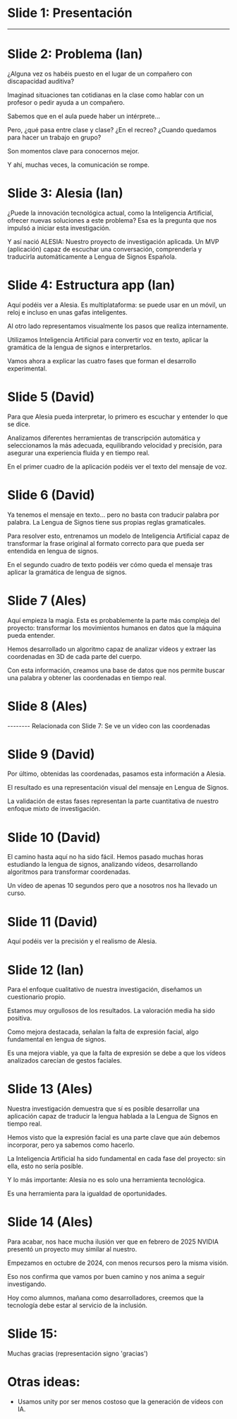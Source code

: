 # Slide 1: Presentación
---

# Slide 2: Problema (Ian)

¿Alguna vez os habéis puesto en el lugar de un compañero con discapacidad auditiva?

Imaginad situaciones tan cotidianas en la clase como hablar con un profesor o pedir ayuda a un compañero.

Sabemos que en el aula puede haber un intérprete...

Pero, ¿qué pasa entre clase y clase? ¿En el recreo? ¿Cuando quedamos para hacer un trabajo en grupo?

Son momentos clave para conocernos mejor.

Y ahí, muchas veces, la comunicación se rompe.

# Slide 3: Alesia (Ian)

¿Puede la innovación tecnológica actual, como la Inteligencia Artificial, ofrecer nuevas soluciones a este problema?
Esa es la pregunta que nos impulsó a iniciar esta investigación.

Y así nació ALESIA:
Nuestro proyecto de investigación aplicada.
Un MVP (aplicación) capaz de escuchar una conversación, comprenderla y traducirla automáticamente a Lengua de Signos
Española.

# Slide 4: Estructura app (Ian)

Aquí podéis ver a Alesia. Es multiplataforma: se puede usar en un móvil, un reloj e incluso en unas gafas inteligentes.

Al otro lado representamos visualmente los pasos que realiza internamente.

Utilizamos Inteligencia Artificial para convertir voz en texto, aplicar la gramática de la lengua de
signos e interpretarlos.

Vamos ahora a explicar las cuatro fases que forman el desarrollo experimental.

# Slide 5 (David)

Para que Alesia pueda interpretar, lo primero es escuchar y entender lo que se dice.

Analizamos diferentes herramientas de transcripción automática y seleccionamos la más adecuada, equilibrando velocidad y
precisión, para asegurar una experiencia fluida y en tiempo real.

En el primer cuadro de la aplicación podéis ver el texto del mensaje de voz.

# Slide 6 (David)

Ya tenemos el mensaje en texto… pero no basta con traducir palabra por palabra. La Lengua de Signos tiene sus propias
reglas gramaticales.

Para resolver esto, entrenamos un modelo de Inteligencia Artificial capaz de transformar la frase original al formato
correcto para que pueda ser entendida en lengua de signos.

En el segundo cuadro de texto podéis ver cómo queda el mensaje tras aplicar la gramática de lengua de signos.

# Slide 7 (Ales)

Aquí empieza la magia. Esta es probablemente la parte más compleja del proyecto: transformar los movimientos humanos en
datos que la máquina pueda entender.

Hemos desarrollado un algoritmo capaz de analizar vídeos y extraer las coordenadas en 3D de cada parte del cuerpo.

Con esta información, creamos una base de datos que nos permite buscar una palabra y obtener las coordenadas en tiempo
real.

# Slide 8 (Ales)

-------- Relacionada con Slide 7: Se ve un vídeo con las coordenadas

# Slide 9 (David)

Por último, obtenidas las coordenadas, pasamos esta información a Alesia.

El resultado es una representación visual del mensaje en Lengua de Signos.

La validación de estas fases representan la parte cuantitativa de nuestro enfoque mixto de investigación.

# Slide 10 (David)

El camino hasta aquí no ha sido fácil. Hemos pasado muchas horas estudiando la lengua de signos, analizando vídeos,
desarrollando algoritmos para transformar coordenadas.

Un vídeo de apenas 10 segundos pero que a nosotros nos ha llevado un curso.

# Slide 11 (David)

Aquí podéis ver la precisión y el realismo de Alesia.

# Slide 12 (Ian)

Para el enfoque cualitativo de nuestra investigación, diseñamos un cuestionario propio.

Estamos muy orgullosos de los resultados. La valoración media ha sido positiva.

Como mejora destacada, señalan la falta de expresión facial, algo fundamental en lengua de signos.

Es una mejora viable, ya que la falta de expresión se debe a que los vídeos analizados carecían de gestos faciales.

# Slide 13 (Ales)

Nuestra investigación demuestra que sí es posible desarrollar una aplicación capaz de traducir la lengua hablada a la
Lengua de Signos en tiempo real.

Hemos visto que la expresión facial es una parte clave que aún debemos incorporar, pero ya sabemos como hacerlo.

La Inteligencia Artificial ha sido fundamental en cada fase del proyecto: sin ella, esto no sería posible.

Y lo más importante: Alesia no es solo una herramienta tecnológica.

Es una herramienta para la igualdad de oportunidades.

# Slide 14 (Ales)

Para acabar, nos hace mucha ilusión ver que en febrero de 2025 NVIDIA presentó un proyecto muy similar al nuestro.

Empezamos en octubre de 2024, con menos recursos pero la misma visión.

Eso nos confirma que vamos por buen camino y nos anima a seguir investigando.

Hoy como alumnos, mañana como desarrolladores, creemos que la tecnología debe estar al servicio de la inclusión.

# Slide 15:

Muchas gracias (representación signo 'gracias')

# Otras ideas:

- Usamos unity por ser menos costoso que la generación de vídeos con IA.